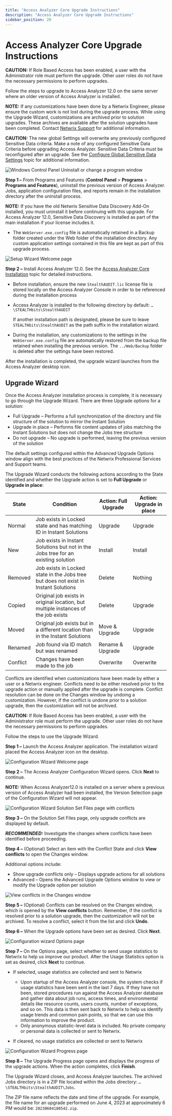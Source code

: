 ```yaml
---
title: "Access Analyzer Core Upgrade Instructions"
description: "Access Analyzer Core Upgrade Instructions"
sidebar_position: 20
---
```


# Access Analyzer Core Upgrade Instructions

**CAUTION:** If Role Based Access has been enabled, a user with the Administrator role must perform
the upgrade. Other user roles do not have the necessary permissions to perform upgrades.

Follow the steps to upgrade to Access Analyzer 12.0 on the same server where an older version of
Access Analyzer is installed.

**NOTE:** If any customizations have been done by a Netwrix Engineer, please ensure the custom work
is not lost during the upgrade process. While using the Upgrade Wizard, customizations are archived
prior to solution upgrades. These archives are available after the solution upgrades have been
completed. Contact [Netwrix Support](https://www.netwrix.com/support.html) for additional
information.

**CAUTION:** The new global Settings will overwrite any previously configured Sensitive Data
criteria. Make a note of any configured Sensitive Data Criteria before upgrading Access Analyzer.
Sensitive Data Criteria must be reconfigured after an upgrade. See the
[Configure Global Sensitive Data Settings](solutionconsiderations.md#configure-global-sensitive-data-settings)
topic for additional information.

![Windows Control Panel Uninstall or change a program window](/img/product_docs/accessanalyzer/12.0/install/application/controlpaneluninstall.webp)

**Step 1 –** From Programs and Features (**Control Panel** > **Programs** > **Programs and
Features**), uninstall the previous version of Access Analyzer. Jobs, application configuration
files, and reports remain in the installation directory after the uninstall process.

**NOTE:** If you have the old Netwrix Sensitive Data Discovery Add-On installed, you must uninstall
it before continuing with this upgrade. For Access Analyzer 12.0, Sensitive Data Discovery is
installed as part of the main installation if your license includes it.

- The `WebServer.exe.config` file is automatically retained in a Backup folder created under the Web
  folder of the installation directory. Any custom application settings contained in this file are
  kept as part of this upgrade process.

![Setup Wizard Welcome page](/img/product_docs/accessanalyzer/12.0/install/application/welcome.webp)

**Step 2 –** Install Access Analyzer 12.0. See the [Access Analyzer Core Installation](/docs/accessanalyzer/12.0/install/application/wizard.md)
topic for detailed instructions.

- Before installation, ensure the new `StealthAUDIT.lic` license file is stored locally on the
  Access Analyzer Console in order to be referenced during the installation process
- Access Analyzer is installed to the following directory by default: `…\STEALTHbits\StealthAUDIT`

    If another installation path is designated, please be sure to leave `STEALTHbits\StealthAUDIT`
    as the path suffix in the installation wizard.

- During the installation, any customizations to the settings in the `WebServer.exe.config` file are
  automatically restored from the backup file retained when installing the previous version. The
  `../Web/Backup` folder is deleted after the settings have been restored.

After the installation is completed, the upgrade wizard launches from the Access Analyzer desktop
icon.

## Upgrade Wizard

Once the Access Analyzer installation process is complete, it is necessary to go through the Upgrade
Wizard. There are three Upgrade options for a solution:

- Full Upgrade – Performs a full synchronization of the directory and file structure of the solution
  to mirror the Instant Solution
- Upgrade in place – Performs file content updates of jobs matching the Instant Solutions but does
  not change the Jobs tree structure
- Do not upgrade – No upgrade is performed, leaving the previous version of the solution

The default settings configured within the Advanced Upgrade Options window align with the best
practices of the Netwrix Professional Services and Support teams.

The Upgrade Wizard conducts the following actions according to the State identified and whether the
Upgrade action is set to **Full Upgrade** or **Upgrade in place**:

| State    | Condition                                                                           | Action: Full Upgrade | Action: Upgrade in place |
| -------- | ----------------------------------------------------------------------------------- | -------------------- | ------------------------ |
| Normal   | Job exists in Locked state and has matching ID in Instant Solutions                 | Upgrade              | Upgrade                  |
| New      | Job exists in Instant Solutions but not in the Jobs tree for an existing solution   | Install              | Install                  |
| Removed  | Job exists in Locked state in the Jobs tree but does not exist in Instant Solutions | Delete               | Nothing                  |
| Copied   | Original job exists in original location, but multiple instances of the job exists  | Delete               | Upgrade                  |
| Moved    | Original job exists but in a different location than in the Instant Solutions       | Move & Upgrade       | Upgrade                  |
| Renamed  | Job found via ID match but was renamed                                              | Rename & Upgrade     | Upgrade                  |
| Conflict | Changes have been made to the job                                                   | Overwrite            | Overwrite                |

Conflicts are identified when customizations have been made by either a user or a Netwrix engineer.
Conflicts need to be either resolved prior to the upgrade action or manually applied after the
upgrade is complete. Conflict resolution can be done on the Changes window by undoing a
customization. However, if the conflict is undone prior to a solution upgrade, then the
customization will not be archived.

**CAUTION:** If Role Based Access has been enabled, a user with the Administrator role must perform
the upgrade. Other user roles do not have the necessary permissions to perform upgrades.

Follow the steps to use the Upgrade Wizard.

**Step 1 –** Launch the Access Analyzer application. The installation wizard placed the Access
Analyzer icon on the desktop.

![Configuration Wizard Welcome page](/img/product_docs/accessanalyzer/12.0/install/application/upgrade/welcome.webp)

**Step 2 –** The Access Analyzer Configuration Wizard opens. Click **Next** to continue.

**NOTE:** When Access Analyzer12.0 is installed on a server where a previous version of Access
Analyzer had been installed, the Version Selection page of the Configuration Wizard will not appear.

![Configuration Wizard Solution Set Files page with conflicts](/img/product_docs/accessanalyzer/12.0/install/application/upgrade/solutionsetfiles.webp)

**Step 3 –** On the Solution Set Files page, only upgrade conflicts are displayed by default.

**_RECOMMENDED:_** Investigate the changes where conflicts have been identified before proceeding.

**Step 4 –** (Optional) Select an item with the Conflict State and click **View conflicts** to open
the Changes window.

Additional options include:

- Show upgrade conflicts only – Displays upgrade actions for all solutions
- Advanced – Opens the Advanced Upgrade Options window to view or modify the Upgrade option per
  solution

![View conflicts in the Changes window](/img/product_docs/accessanalyzer/12.0/install/application/upgrade/changes.webp)

**Step 5 –** (Optional) Conflicts can be resolved on the Changes window, which is opened by the
**View conflicts** button. Remember, if the conflict is resolved prior to a solution upgrade, then
the customization will not be archived. To resolve a conflict, select it from the list and click
**Undo**.

**Step 6 –** When the Upgrade options have been set as desired. Click **Next**.

![Configuration wizard Options page](/img/product_docs/accessanalyzer/12.0/install/application/upgrade/options.webp)

**Step 7 –** On the Options page, select whether to send usage statistics to Netwrix to help us
improve our product. After the Usage Statistics option is set as desired, click **Next** to
continue.

- If selected, usage statistics are collected and sent to Netwrix

    - Upon startup of the Access Analyzer console, the system checks if usage statistics have been
      sent in the last 7 days. If they have not been, stored procedures run against the Access
      Analyzer database and gather data about job runs, access times, and environmental details like
      resource counts, users counts, number of exceptions, and so on. This data is then sent back to
      Netwrix to help us identify usage trends and common pain points, so that we can use this
      information to improve the product.
    - Only anonymous statistic-level data is included. No private company or personal data is
      collected or sent to Netwrix.

- If cleared, no usage statistics are collected or sent to Netwrix

![Configuration Wizard Progress page](/img/product_docs/accessanalyzer/12.0/install/application/upgrade/progress.webp)

**Step 8 –** The Upgrade Progress page opens and displays the progress of the upgrade actions. When
the action completes, click **Finish**.

The Upgrade Wizard closes, and Access Analyzer launches. The archived Jobs directory is in a ZIP
file located within the Jobs directory: `…\STEALTHbits\StealthAUDIT\Jobs`.

The ZIP file name reflects the date and time of the upgrade. For example, the file name for an
upgrade performed on June 4, 2023 at approximately 6 PM would be: `20230604180542.zip`.
